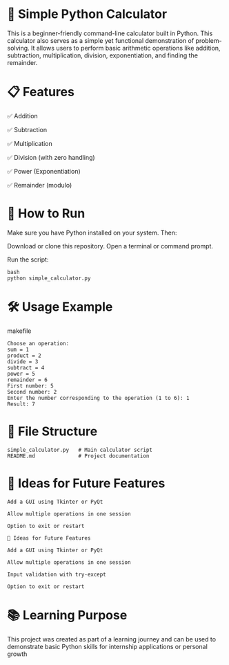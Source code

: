 # 🧮 Simple Python Calculator

This is a beginner-friendly command-line calculator built in Python. This calculator also serves as a simple yet functional demonstration of problem-solving. It allows users to perform basic arithmetic operations like addition, subtraction, multiplication, division, exponentiation, and finding the remainder.

<h1>📋 Features</h1>

  ✅ Addition

  ✅ Subtraction

  ✅ Multiplication

  ✅ Division (with zero handling)

  ✅ Power (Exponentiation)

  ✅ Remainder (modulo)

<h1>🚀 How to Run</h1>

Make sure you have Python installed on your system. Then:

Download or clone this repository.
Open a terminal or command prompt.

Run the script:
    
    bash
    python simple_calculator.py

<h1>🛠️ Usage Example</h1>
   
   makefile
   
    Choose an operation:
    sum = 1
    product = 2
    divide = 3
    subtract = 4
    power = 5
    remainder = 6
    First number: 5
    Second number: 2
    Enter the number corresponding to the operation (1 to 6): 1
    Result: 7

<h1>📁 File Structure</h1>

    simple_calculator.py   # Main calculator script
    README.md              # Project documentation
<h1>🧠 Ideas for Future Features</h1>

    Add a GUI using Tkinter or PyQt

    Allow multiple operations in one session

    Option to exit or restart

    🧠 Ideas for Future Features

    Add a GUI using Tkinter or PyQt

    Allow multiple operations in one session

    Input validation with try-except

    Option to exit or restart
    
<h1>📚 Learning Purpose</h1>

This project was created as part of a learning journey and can be used to demonstrate basic Python skills for internship applications or personal growth
